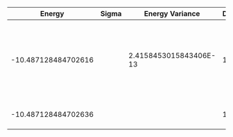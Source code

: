 | Energy              | Sigma | Energy Variance        | DOF | Einf              | Method                                                       | Reference |
|---------------------|-------|------------------------|-----|-------------------|--------------------------------------------------------------|-----------|
| -10.487128484702616 |       | 2.4158453015843406E-13 | 10  | -8.60666666666667 | DMRG (bond dimension 100) using fork tensor product states with U(1) symmetries for charge and spin sector | TODO: ask Xiaodong |
| -10.487128484702636 |       |                        | 10  | -8.60666666666667 | Exact diagonalization                                        | TODO: ask Xiaodong |
